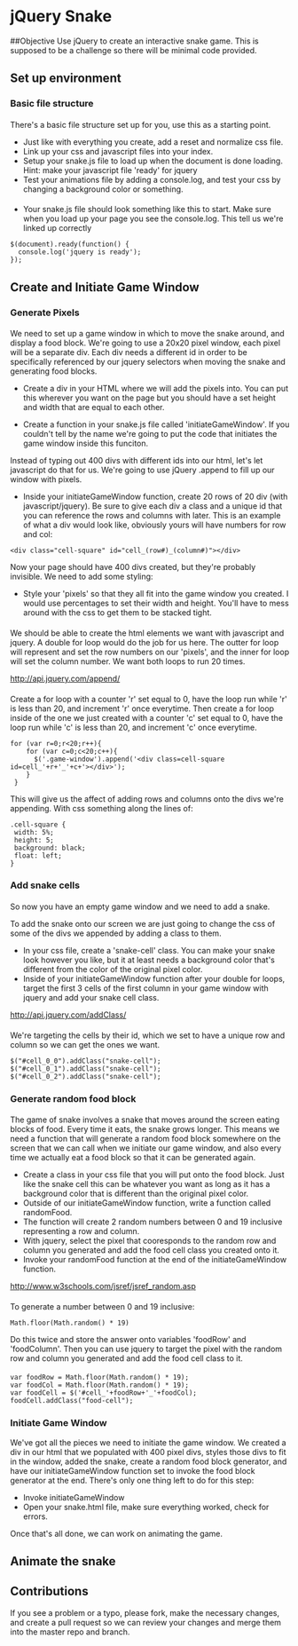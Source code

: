 jQuery Snake
=============

##Objective
Use jQuery to create an interactive snake game. This is supposed to be a challenge so there will be minimal code provided.

## Set up environment
### Basic file structure
#### 
There's a basic file structure set up for you, use this as a starting point.

  * Just like with everything you create, add a reset and normalize css file.
  * Link up your css and javascript files into your index.
  * Setup your snake.js file to load up when the document is done loading. Hint: make your javascript file 'ready' for jquery
  * Test your animations file by adding a console.log, and test your css by changing a background color or something.

####
 * Your snake.js file should look something like this to start. Make sure when you load up your page you see the console.log. This tell us we're linked up correctly
 
 ```
 $(document).ready(function() {
   console.log('jquery is ready');
});
```

## Create and Initiate Game Window
### Generate Pixels
####
We need to set up a game window in which to move the snake around, and display a food block.
We're going to use a 20x20 pixel window, each pixel will be a separate div. Each div needs a different id in order to be specifically referenced by our jquery selectors when moving the snake and generating food blocks.

* Create a div in your HTML where we will add the pixels into. You can put this wherever you want on the page but you should have a set height and width that are equal to each other.
 
* Create a function in your snake.js file called 'initiateGameWindow'. If you couldn't tell by the name we're going to put the code that initiates the game window inside this funciton.

Instead of typing out 400 divs with different ids into our html, let's let javascript do that for us. We're going to use jQuery .append to fill up our window with pixels.

 * Inside your initiateGameWindow function, create 20 rows of 20 div (with javascript/jquery). Be sure to give each div a class and a unique id that you can reference the rows and columns with later. This is an example of what a div would look like, obviously yours will have numbers for row and col:
```
<div class="cell-square" id="cell_(row#)_(column#)"></div>
```
Now your page should have 400 divs created, but they're probably invisible. We need to add some styling:
* Style your 'pixels' so that they all fit into the game window you created. I would use percentages to set their width and height. You'll have to mess around with the css to get them to be stacked tight.

####
We should be able to create the html elements we want with javascript and jquery. A double for loop would do the job for us here. The outter for loop will represent and set the row numbers on our 'pixels', and the inner for loop will set the column number. We want both loops to run 20 times.

  http://api.jquery.com/append/
  
####
Create a for loop with a counter 'r' set equal to 0, have the loop run while 'r' is less than 20, and increment 'r' once everytime. Then create a for loop inside of the one we just created with a counter 'c' set equal to 0, have the loop run while 'c' is less than 20, and increment 'c' once everytime.

  ```
  for (var r=0;r<20;r++){
      for (var c=0;c<20;c++){
      	$('.game-window').append('<div class=cell-square id=cell_'+r+'_'+c+'></div>');
      }
   }
   ```
   
This will give us the affect of adding rows and columns onto the divs we're appending. With css something along the lines of:

```
.cell-square {
 width: 5%;
 height: 5;
 background: black;
 float: left;
}
```

### Add snake cells
####
So now you have an empty game window and we need to add a snake.

To add the snake onto our screen we are just going to change the css of some of the divs we appended by adding a class to them.
* In your css file, create a 'snake-cell' class. You can make your snake look however you like, but it at least needs a background color that's different from the color of the original pixel color.
* Inside of your initiateGameWindow function after your double for loops, target the first 3 cells of the first column in your game window with jquery and add your snake cell class.
 
http://api.jquery.com/addClass/

####
We're targeting the cells by their id, which we set to have a unique row and column so we can get the ones we want.
```
$("#cell_0_0").addClass("snake-cell");
$("#cell_0_1").addClass("snake-cell");
$("#cell_0_2").addClass("snake-cell");
```

### Generate random food block
####
The game of snake involves a snake that moves around the screen eating blocks of food. Every time it eats, the snake grows longer. This means we need a function that will generate a random food block somewhere on the screen that we can call when we initiate our game window, and also every time we actually eat a food block so that it can be generated again.

* Create a class in your css file that you will put onto the food block. Just like the snake cell this can be whatever you want as long as it has a background color that is different than the original pixel color.
* Outside of our initiateGameWindow function, write a function called randomFood.
 * The function will create 2 random numbers between 0 and 19 inclusive representing a row and column.
 * With jquery, select the pixel that cooresponds to the random row and column you generated and add the food cell class you created onto it.
* Invoke your randomFood function at the end of the initiateGameWindow function.
 
http://www.w3schools.com/jsref/jsref_random.asp

####
To generate a number between 0 and 19 inclusive:
```
Math.floor(Math.random() * 19)
```
Do this twice and store the answer onto variables 'foodRow' and 'foodColumn'. Then you can use jquery to target the pixel with the random row and column you generated and add the food cell class to it.

####
```
var foodRow = Math.floor(Math.random() * 19);
var foodCol = Math.floor(Math.random() * 19);
var foodCell = $('#cell_'+foodRow+'_'+foodCol);
foodCell.addClass("food-cell");
```
### Initiate Game Window
We've got all the pieces we need to initiate the game window. We created a div in our html that we populated with 400 pixel divs, styles those divs to fit in the window, added the snake, create a random food block generator, and have our initiateGameWindow function set to invoke the food block generator at the end. There's only one thing left to do for this step:

* Invoke initiateGameWindow
* Open your snake.html file, make sure everything worked, check for errors.

Once that's all done, we can work on animating the game.

## Animate the snake





 


 


## Contributions
If you see a problem or a typo, please fork, make the necessary changes, and create a pull request so we can review your changes and merge them into the master repo and branch.

